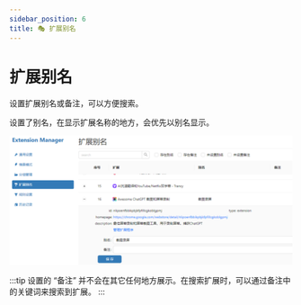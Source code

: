```yaml
---
sidebar_position: 6
title: 🎭 扩展别名
---
```


# 扩展别名

设置扩展别名或备注，可以方便搜索。

设置了别名，在显示扩展名称的地方，会优先以别名显示。

![alias](./img/2023-10-10-15-03-11.png)

:::tip
设置的 “备注” 并不会在其它任何地方展示。在搜索扩展时，可以通过备注中的关键词来搜索到扩展。
:::
